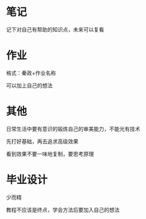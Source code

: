 

# 笔记

记下对自己有帮助的知识点，未来可以复看



# 作业

格式：秦政+作业名称

可以加上自己的想法



# 其他

日常生活中要有意识的锻炼自己的审美能力，不能光有技术

先打好基础，再去追求高级效果

看到效果不要一味地复制，要思考原理



# 毕业设计

少而精

教程不应该是终点，学会方法后要加入自己的想法

